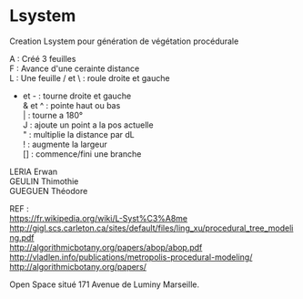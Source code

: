 # Lsystem
Creation Lsystem pour génération de végétation procédurale

A : Créé 3 feuilles  
F : Avance d'une cerainte distance  
L : Une feuille
/ et \ : roule droite et gauche
+ et - : tourne droite et gauche  
& et ^ : pointe haut ou bas  
| : tourne a 180°  
J : ajoute un point a la pos actuelle  
" : multiplie la distance par dL  
! : augmente la largeur  
[] : commence/fini une branche  


LERIA Erwan  
GEULIN Thimothie  
GUEGUEN Théodore  
  
  REF :   
  https://fr.wikipedia.org/wiki/L-Syst%C3%A8me  
  http://gigl.scs.carleton.ca/sites/default/files/ling_xu/procedural_tree_modeling.pdf  
  http://algorithmicbotany.org/papers/abop/abop.pdf  
  http://vladlen.info/publications/metropolis-procedural-modeling/  
  http://algorithmicbotany.org/papers/  
  
Open Space situé 171 Avenue de Luminy Marseille.
